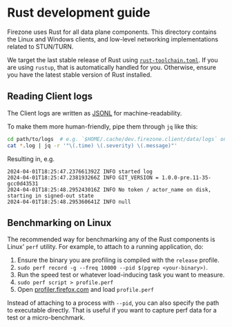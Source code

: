 # Rust development guide

Firezone uses Rust for all data plane components. This directory contains the
Linux and Windows clients, and low-level networking implementations related to
STUN/TURN.

We target the last stable release of Rust using [`rust-toolchain.toml`](./rust-toolchain.toml).
If you are using `rustup`, that is automatically handled for you.
Otherwise, ensure you have the latest stable version of Rust installed.

## Reading Client logs

The Client logs are written as [JSONL](https://jsonlines.org/) for machine-readability.

To make them more human-friendly, pipe them through `jq` like this:

```bash
cd path/to/logs  # e.g. `$HOME/.cache/dev.firezone.client/data/logs` on Linux
cat *.log | jq -r '"\(.time) \(.severity) \(.message)"'
```

Resulting in, e.g.

```
2024-04-01T18:25:47.237661392Z INFO started log
2024-04-01T18:25:47.238193266Z INFO GIT_VERSION = 1.0.0-pre.11-35-gcc0d43531
2024-04-01T18:25:48.295243016Z INFO No token / actor_name on disk, starting in signed-out state
2024-04-01T18:25:48.295360641Z INFO null
```

## Benchmarking on Linux

The recommended way for benchmarking any of the Rust components is Linux' `perf` utility.
For example, to attach to a running application, do:

1. Ensure the binary you are profiling is compiled with the `release` profile.
1. `sudo perf record -g --freq 10000 --pid $(pgrep <your-binary>)`.
1. Run the speed test or whatever load-inducing task you want to measure.
1. `sudo perf script > profile.perf`
1. Open [profiler.firefox.com](https://profiler.firefox.com) and load `profile.perf`

Instead of attaching to a process with `--pid`, you can also specify the path to executable directly.
That is useful if you want to capture perf data for a test or a micro-benchmark.
